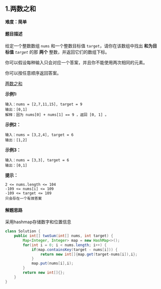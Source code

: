 ## 1.两数之和

**难度：简单**

#### 题目描述

给定一个整数数组 `nums` 和一个整数目标值 `target`，请你在该数组中找出 **和为目标值** *`target`* 的那 **两个** 整数，并返回它们的数组下标。

你可以假设每种输入只会对应一个答案，并且你不能使用两次相同的元素。

你可以按任意顺序返回答案。

[两数之和](https://leetcode.cn/problems/two-sum/description/?envType=study-plan-v2&envId=top-100-liked)

**示例1:**

```
输入：nums = [2,7,11,15], target = 9
输出：[0,1]
解释：因为 nums[0] + nums[1] == 9 ，返回 [0, 1] 。
```

**示例2：**

```
输入：nums = [3,2,4], target = 6
输出：[1,2]
```

**示例3：**

```
输入：nums = [3,3], target = 6
输出：[0,1]
```



**提示：**

```
2 <= nums.length <= 104
-109 <= nums[i] <= 109
-109 <= target <= 109
只会存在一个有效答案
```

#### 解题思路

采用hashmap存储数字和位置信息

```java
class Solution {
    public int[] twoSum(int[] nums, int target) {
        Map<Integer, Integer> map = new HashMap<>();
        for(int i = 0; i < nums.length; i++) {
            if(map.containsKey(target - nums[i])) {
                return new int[]{map.get(target-nums[i]),i};
            }
            map.put(nums[i],i);
        }
        return new int[]{};
    }
}
```

